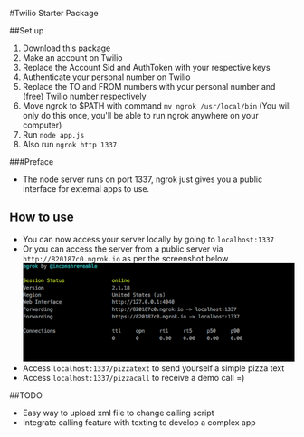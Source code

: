 #Twilio Starter Package

##Set up

1. Download this package
2. Make an account on Twilio 
3. Replace the Account Sid and AuthToken with your respective keys 
4. Authenticate your personal number on Twilio
5. Replace the TO and FROM numbers with your personal number and (free) Twilio number respectively  
4. Move ngrok to $PATH with command `mv ngrok /usr/local/bin` (You will only do this once, you'll be able to run ngrok anywhere on your computer)
5. Run `node app.js` 
6. Also run `ngrok http 1337`


###Preface
- The node server runs on port 1337, ngrok just gives you a public interface for external apps to use.


## How to use

- You can now access your server locally by going to `localhost:1337`
- Or you can access the server from a public server via `http://820187c0.ngrok.io` as per the screenshot below 
![alt tag](ngork_screen.png)
- Access `localhost:1337/pizzatext` to send yourself a simple pizza text
- Access `localhost:1337/pizzacall` to receive a demo call =)

##TODO
- Easy way to upload xml file to change calling script
- Integrate calling feature with texting to develop a complex app 